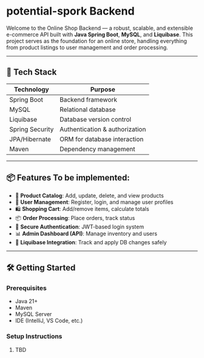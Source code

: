 # potential-spork Backend

Welcome to the Online Shop Backend — a robust, scalable, and extensible e-commerce API built with **Java Spring Boot**, **MySQL**, and **Liquibase**. This project serves as the foundation for an online store, handling everything from product listings to user management and order processing.

---

## 🚀 Tech Stack

| Technology     | Purpose                          |
|----------------|----------------------------------|
| Spring Boot    | Backend framework                |
| MySQL          | Relational database              |
| Liquibase      | Database version control         |
| Spring Security| Authentication & authorization   |
| JPA/Hibernate  | ORM for database interaction     |
| Maven          | Dependency management            |

---

## 📦 Features To be implemented:

- 🧾 **Product Catalog**: Add, update, delete, and view products
- 👤 **User Management**: Register, login, and manage user profiles
- 🛍️ **Shopping Cart**: Add/remove items, calculate totals
- 📦 **Order Processing**: Place orders, track status
- 🔐 **Secure Authentication**: JWT-based login system
- 📊 **Admin Dashboard (API)**: Manage inventory and users
- 📜 **Liquibase Integration**: Track and apply DB changes safely

---

## 🛠️ Getting Started

### Prerequisites

- Java 21+
- Maven
- MySQL Server
- IDE (IntelliJ, VS Code, etc.)

### Setup Instructions

1. TBD